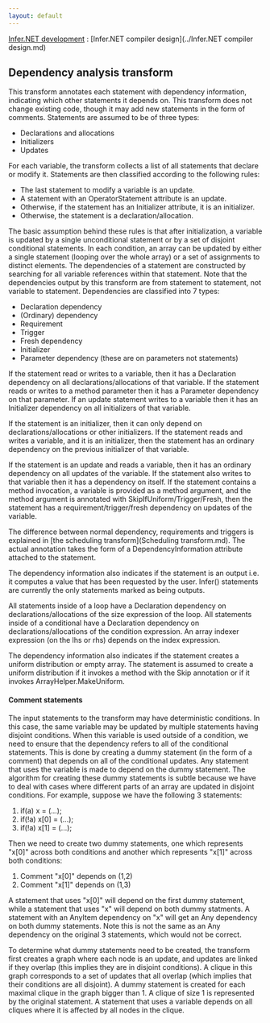```yaml
---
layout: default
---
```

[Infer.NET development](../index.md) : [Infer.NET compiler design](../Infer.NET compiler design.md)

## Dependency analysis transform

This transform annotates each statement with dependency information, indicating which other statements it depends on. This transform does not change existing code, though it may add new statements in the form of comments. Statements are assumed to be of three types:

*  Declarations and allocations
*  Initializers
*  Updates

For each variable, the transform collects a list of all statements that declare or modify it. Statements are then classified according to the following rules:

*  The last statement to modify a variable is an update.
*  A statement with an OperatorStatement attribute is an update. 
*  Otherwise, if the statement has an Initializer attribute, it is an initializer.
*  Otherwise, the statement is a declaration/allocation. 

The basic assumption behind these rules is that after initialization, a variable is updated by a single unconditional statement or by a set of disjoint conditional statements. In each condition, an array can be updated by either a single statement (looping over the whole array) or a set of assignments to distinct elements. The dependencies of a statement are constructed by searching for all variable references within that statement. Note that the dependencies output by this transform are from statement to statement, not variable to statement. Dependencies are classified into 7 types:

*  Declaration dependency
*  (Ordinary) dependency
*  Requirement
*  Trigger
*  Fresh dependency
*  Initializer
*  Parameter dependency (these are on parameters not statements)

If the statement read or writes to a variable, then it has a Declaration dependency on all declarations/allocations of that variable. If the statement reads or writes to a method parameter then it has a Parameter dependency on that parameter. If an update statement writes to a variable then it has an Initializer dependency on all initializers of that variable.
 
If the statement is an initializer, then it can only depend on declarations/allocations or other initializers. If the statement reads and writes a variable, and it is an initializer, then the statement has an ordinary dependency on the previous initializer of that variable. 
 
If the statement is an update and reads a variable, then it has an ordinary dependency on all updates of the variable. If the statement also writes to that variable then it has a dependency on itself. If the statement contains a method invocation, a variable is provided as a method argument, and the method argument is annotated with SkipIfUniform/Trigger/Fresh, then the statement has a requirement/trigger/fresh dependency on updates of the variable.
 
The difference between normal dependency, requirements and triggers is explained in [the scheduling transform](Scheduling transform.md). The actual annotation takes the form of a DependencyInformation attribute attached to the statement.

The dependency information also indicates if the statement is an output i.e. it computes a value that has been requested by the user. Infer() statements are currently the only statements marked as being outputs.

All statements inside of a loop have a Declaration dependency on declarations/allocations of the size expression of the loop. All statements inside of a conditional have a Declaration dependency on declarations/allocations of the condition expression. An array indexer expression (on the lhs or rhs) depends on the index expression.

The dependency information also indicates if the statement creates a uniform distribution or empty array. The statement is assumed to create a uniform distribution if it invokes a method with the Skip annotation or if it invokes ArrayHelper.MakeUniform.

#### Comment statements

The input statements to the transform may have deterministic conditions. In this case, the same variable may be updated by multiple statements having disjoint conditions. When this variable is used outside of a condition, we need to ensure that the dependency refers to all of the conditional statements. This is done by creating a dummy statement (in the form of a comment) that depends on all of the conditional updates. Any statement that uses the variable is made to depend on the dummy statement. The algorithm for creating these dummy statements is subtle because we have to deal with cases where different parts of an array are updated in disjoint conditions. For example, suppose we have the following 3 statements:

1. if(a) x = (...);
2. if(!a) x[0] = (...);
3. if(!a) x[1] = (...);

Then we need to create two dummy statements, one which represents "x[0]" across both conditions and another which represents "x[1]" across both conditions:

1. Comment "x[0]" depends on (1,2)
2. Comment "x[1]" depends on (1,3)

A statement that uses "x[0]" will depend on the first dummy statement, while a statement that uses "x" will depend on both dummy statments. A statement with an AnyItem dependency on "x" will get an Any dependency on both dummy statements. Note this is not the same as an Any dependency on the original 3 statements, which would not be correct.

To determine what dummy statements need to be created, the transform first creates a graph where each node is an update, and updates are linked if they overlap (this implies they are in disjoint conditions). A clique in this graph corresponds to a set of updates that all overlap (which implies that their conditions are all disjoint). A dummy statement is created for each maximal clique in the graph bigger than 1. A clique of size 1 is represented by the original statement. A statement that uses a variable depends on all cliques where it is affected by all nodes in the clique.